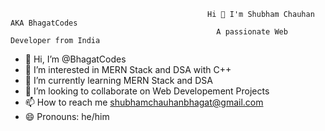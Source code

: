                                                 Hi 👋 I'm Shubham Chauhan AKA BhagatCodes
                                                  A passionate Web Developer from India

- 👋 Hi, I’m @BhagatCodes
- 👀 I’m interested in MERN Stack and DSA with C++
- 🌱 I’m currently learning MERN Stack and DSA
- 💞️ I’m looking to collaborate on Web Developement Projects
- 📫 How to reach me shubhamchauhanbhagat@gmail.com
- 😄 Pronouns: he/him

<!---
BhagatCodes/BhagatCodes is a ✨ special ✨ repository because its `README.md` (this file) appears on your GitHub profile.
You can click the Preview link to take a look at your changes.
--->
